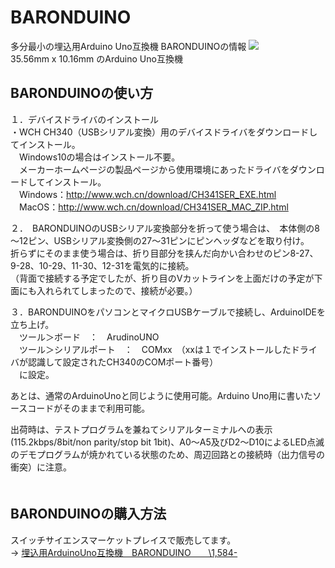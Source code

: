 # BARONDUINO
多分最小の埋込用Arduino Uno互換機 BARONDUINOの情報
![](https://blog-imgs-133.fc2.com/v/a/g/vagabondworks/IMG_5871.jpg)  
35.56mm x 10.16mm のArduino Uno互換機

## BARONDUINOの使い方

１．デバイスドライバのインストール  
・WCH CH340（USBシリアル変換）用のデバイスドライバをダウンロードしてインストール。  
　Windows10の場合はインストール不要。  
　メーカーホームページの製品ページから使用環境にあったドライバをダウンロードしてインストール。  
　Windows：http://www.wch.cn/download/CH341SER_EXE.html  
　MacOS：http://www.wch.cn/download/CH341SER_MAC_ZIP.html  
  
２．　BARONDUINOのUSBシリアル変換部分を折って使う場合は、　本体側の8～12ピン、USBシリアル変換側の27～31ピンにピンヘッダなどを取り付け。  
折らずにそのまま使う場合は、折り目部分を挟んだ向かい合わせのピン8-27、9-28、10-29、11-30、12-31を電気的に接続。  
（背面で接続する予定でしたが、折り目のVカットラインを上面だけの予定が下面にも入れられてしまったので、接続が必要。）  
  
３．BARONDUINOをパソコンとマイクロUSBケーブルで接続し、ArduinoIDEを立ち上げ。  
　ツール＞ボード　：　ArudinoUNO  
　ツール＞シリアルポート　：　COMxx　（xxは１でインストールしたドライバが認識して設定されたCH340のCOMポート番号）  
　に設定。  
  
あとは、通常のArduinoUnoと同じように使用可能。Arduino Uno用に書いたソースコードがそのままで利用可能。　  
  
出荷時は、テストプログラムを兼ねてシリアルターミナルへの表示(115.2kbps/8bit/non parity/stop bit 1bit)、A0～A5及びD2～D10によるLED点滅のデモプログラムが焼かれている状態のため、周辺回路との接続時（出力信号の衝突）に注意。  
　
  
## BARONDUINOの購入方法
  
スイッチサイエンスマーケットプレイスで販売してます。  
→ [埋込用ArduinoUno互換機　BARONDUINO　　\1,584-](https://www.switch-science.com/catalog/5931/)  
